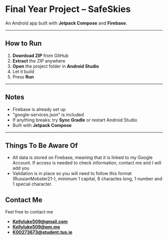 # Final Year Project – SafeSkies

An Android app built with **Jetpack Compose** and **Firebase**.

---

## How to Run

1. **Download ZIP** from GitHub  
2. **Extract** the ZIP anywhere
3. **Open** the project folder in **Android Studio**
4. Let it build
5. Press **Run**

---

## Notes

- Firebase is already set up  
- "google-services.json" is included  
- If anything breaks: try **Sync Gradle** or restart Android Studio  
- Built with **Jetpack Compose**

---

## Things To Be Aware Of

- All data is stored on Firebase, meaning that it is linked to my Google Account. If access is needed to check information, contact me and I will add you
- Validation is in place so you will need to follow this format (RussianMobster21-), minimum 1 capital, 8 charactes long, 1 number and 1 special character.

## Contact Me

Feel free to contact me

- **Kellyluke509@gmail.com**  
- **Kellyluke509@pm.me**  
- **K00273673@student.tus.ie**
